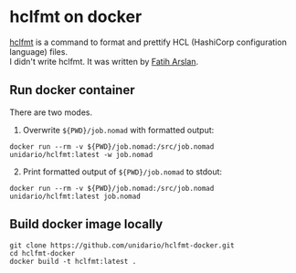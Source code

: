 # hclfmt on docker

[hclfmt][1] is a command to format and prettify HCL (HashiCorp configuration language) files.  
I didn't write hclfmt. It was written by [Fatih Arslan][2].

## Run docker container
There are two modes.  

1. Overwrite `${PWD}/job.nomad` with formatted output:
```
docker run --rm -v ${PWD}/job.nomad:/src/job.nomad unidario/hclfmt:latest -w job.nomad
```
2. Print formatted output of `${PWD}/job.nomad` to stdout:  
```
docker run --rm -v ${PWD}/job.nomad:/src/job.nomad unidario/hclfmt:latest job.nomad
```

## Build docker image locally
```
git clone https://github.com/unidario/hclfmt-docker.git
cd hclfmt-docker
docker build -t hclfmt:latest .
```


[1]: https://github.com/fatih/hclfmt/blob/master/README.md
[2]: https://github.com/fatih
